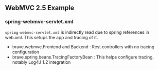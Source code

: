 ## WebMVC 2.5 Example

### spring-webmvc-servlet.xml

`spring-webmvc-servlet.xml` is indirectly read due to spring references
in web.xml. This setups the app and tracing of it.

*   brave.webmvc.Frontend and Backend : Rest controllers with no tracing configuration
*   brave.spring.beans.TracingFactoryBean : This helps configure tracing, notably Log4J 1.2 integration


